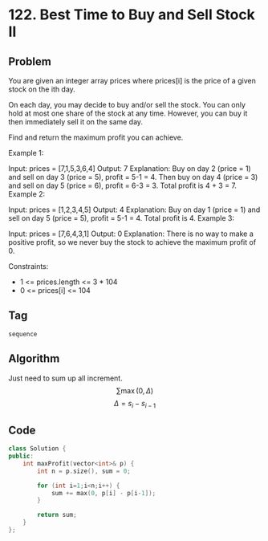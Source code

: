 # 122. Best Time to Buy and Sell Stock II
## Problem
You are given an integer array prices where prices[i] is the price of a given stock on the ith day.

On each day, you may decide to buy and/or sell the stock. You can only hold at most one share of the stock at any time. However, you can buy it then immediately sell it on the same day.

Find and return the maximum profit you can achieve.

Example 1:

Input: prices = [7,1,5,3,6,4]
Output: 7
Explanation: Buy on day 2 (price = 1) and sell on day 3 (price = 5), profit = 5-1 = 4.
Then buy on day 4 (price = 3) and sell on day 5 (price = 6), profit = 6-3 = 3.
Total profit is 4 + 3 = 7.
Example 2:

Input: prices = [1,2,3,4,5]
Output: 4
Explanation: Buy on day 1 (price = 1) and sell on day 5 (price = 5), profit = 5-1 = 4.
Total profit is 4.
Example 3:

Input: prices = [7,6,4,3,1]
Output: 0
Explanation: There is no way to make a positive profit, so we never buy the stock to achieve the maximum profit of 0.
 
Constraints:
- 1 <= prices.length <= 3 * 104
- 0 <= prices[i] <= 104

## Tag
```sequence```

## Algorithm
Just need to sum up all increment.
$$\sum \max(0, \Delta)$$
$$\Delta = s_{i} - s_{i-1}$$

## Code
```cpp
class Solution {
public:
    int maxProfit(vector<int>& p) {
        int n = p.size(), sum = 0;

        for (int i=1;i<n;i++) {
            sum += max(0, p[i] - p[i-1]);
        }

        return sum;
    }
};
```